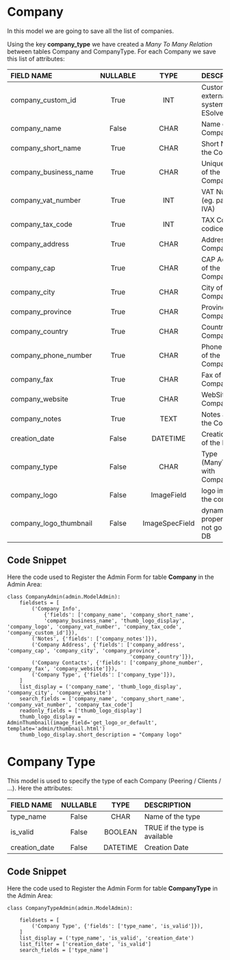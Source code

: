 # Company

In this model we are going to save all the list of companies. 

Using the key **company_type** we have created a *Many To Many Relation* between tables Company and CompanyType.
For each Company we save this list of attributes:

|FIELD NAME | NULLABLE | TYPE | DESCRIPTION|
|:----------- | :-----------: | :-----------: | :-----------|
|company_custom_id       | True      |  INT           | Custom ID on external systems (eg. ESolver)|
|company_name            | False      |  CHAR          | Name of the Company|
|company_short_name      | True      |  CHAR          | Short Name of the Company|
|company_business_name   | True      |  CHAR          | Unique Name of the Company|
|company_vat_number      | True       |  INT           | VAT Number (eg. partita IVA)|
|company_tax_code        | True       |  INT           | TAX Code (eg. codice fiscale)|
|company_address         | True      |  CHAR          | Address of the Company|
|company_cap             | True      |  CHAR          | CAP Address of the Company|
|company_city            | True      |  CHAR          | City of the Company|
|company_province        | True       |  CHAR          | Province of the Company|
|company_country         | True      |  CHAR          | Country of the Company|
|company_phone_number    | True       |  CHAR          | Phone Number of the Company|
|company_fax             | True       |  CHAR          | Fax of the Company|
|company_website         | True       |  CHAR          | WebSite of the Company|
|company_notes           | True       |  TEXT          | Notes about the Company|
|creation_date           | False      |  DATETIME      | Creation Date of the Record|
|company_type            | False       |  CHAR          | Type (ManyToMany  with CompanyType)|
|company_logo            | False       |  ImageField          | logo image of the company |
|company_logo_thumbnail  | False       |  ImageSpecField      | dynamic property, does not go into the DB |

## Code Snippet 

Here the code used to Register the Admin Form for table **Company** in the Admin Area:

    class CompanyAdmin(admin.ModelAdmin):
	    fieldsets = [
	        ('Company Info', 
	            {'fields': ['company_name', 'company_short_name',
	            'company_business_name', 'thumb_logo_display', 'company_logo', 'company_vat_number', 'company_tax_code', 'company_custom_id']}),
	        ('Notes', {'fields': ['company_notes']}),
	        ('Company Address', {'fields': ['company_address', 'company_cap', 'company_city', 'company_province',
	                                        'company_country']}),
	        ('Company Contacts', {'fields': ['company_phone_number', 'company_fax', 'company_website']}),
	        ('Company Type', {'fields': ['company_type']}),
	    ]
	    list_display = ('company_name', 'thumb_logo_display', 'company_city', 'company_website')
	    search_fields = ['company_name', 'company_short_name', 'company_vat_number', 'company_tax_code']
	    readonly_fields = ['thumb_logo_display']
	    thumb_logo_display = AdminThumbnail(image_field='get_logo_or_default', template='admin/thumbnail.html')
	    thumb_logo_display.short_description = "Company logo"
    

# Company Type

This model is used to specify the type of each Company (Peering / Clients / ...).
Here the attributes:

|FIELD NAME | NULLABLE | TYPE | DESCRIPTION|
|:----------- | :-----------: | :-----------: | :-----------|
|type_name              | False     |  CHAR       | Name of the type|
|is_valid               | False     |  BOOLEAN    | TRUE if the type is available|
|creation_date          | False     |  DATETIME   | Creation Date|

## Code Snippet

Here the code used to Register the Admin Form for table **CompanyType** in the Admin Area:

    class CompanyTypeAdmin(admin.ModelAdmin):

        fieldsets = [
            ('Company Type', {'fields': ['type_name', 'is_valid']}),
        ]
        list_display = ('type_name', 'is_valid', 'creation_date')
        list_filter = ['creation_date', 'is_valid']
        search_fields = ['type_name']

